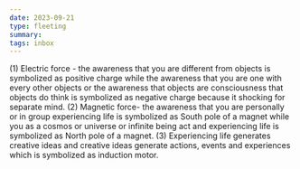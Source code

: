 ```yaml
---
date: 2023-09-21
type: fleeting
summary:
tags: inbox
---
```

(1) Electric force - the awareness that you are different from objects is symbolized as positive charge while the awareness that you are one with every other objects or the awareness that objects are consciousness that objects  do think is symbolized as negative charge because it shocking for separate mind.
(2) Magnetic force- the awareness that you are personally or in group experiencing life is symbolized as South pole of a magnet while you as a cosmos or universe or infinite being act and experiencing life is symbolized as North pole of a magnet. 
(3) Experiencing life generates creative ideas and creative ideas generate actions, events and experiences which is symbolized as induction motor. 